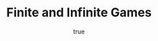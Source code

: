 ---
title: "Finite and Infinite Games"
bookCover: "/assets/book-covers/finite-and-infinite-games.jpg"
slug: "finite-and-infinite-games"
bookAuthor: "James P. Carse"
rating: 10
done: false
amazonLink: ""
author:
  name: Rico Trebeljahr
  picture: "/assets/blog/profile.jpeg"
---